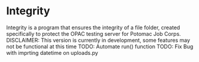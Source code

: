 # Integrity
Integrity is a program that ensures the integrity of a file folder, created specifically to protect the OPAC testing server for Potomac Job Corps.
DISCLAIMER: This version is currently in development, some features may not be functional at this time
TODO: Automate run() function
TODO: Fix Bug with imprting datetime on uploads.py
